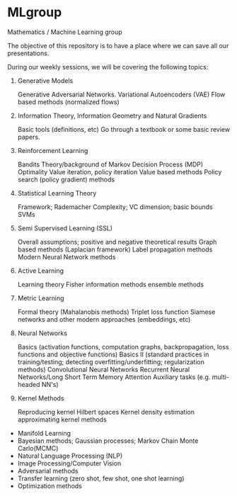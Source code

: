 # MLgroup

Mathematics / Machine Learning group

The objective of this repository is to have a place where we can save all our presentations.

During our weekly sessions, we will be covering the following topics:

1. Generative Models

    Generative Adversarial Networks.
    Variational Autoencoders (VAE)
    Flow based methods (normalized flows)

 
2. Information Theory, Information Geometry and Natural Gradients

    Basic tools (definitions, etc)
    Go through a textbook or some basic review papers.

3. Reinforcement Learning

    Bandits
    Theory/background of Markov Decision Process (MDP)
    Optimality
    Value iteration, policy iteration
    Value based methods
    Policy search (policy gradient) methods

 4. Statistical Learning Theory

    Framework; Rademacher Complexity; VC dimension; basic bounds
    SVMs

 5. Semi Supervised Learning (SSL)

    Overall assumptions; positive and negative theoretical results
    Graph based methods (Laplacian framework)
    Label propagation methods
    Modern Neural Network methods

 6. Active Learning

    Learning theory
    Fisher information methods
    ensemble methods

 7. Metric Learning

    Formal theory (Mahalanobis methods)
    Triplet loss function
    Siamese networks and other modern approaches (embeddings, etc)

 8. Neural Networks

    Basics (activation functions, computation graphs, backpropagation, loss functions and objective functions)
    Basics II (standard practices in training/testing; detecting overfitting/underfitting; regularization methods)
    Convolutional Neural Networks 
    Recurrent Neural Networks/Long Short Term Memory
    Attention
    Auxiliary tasks (e.g. multi-headed NN's)

 9. Kernel Methods

    Reproducing kernel Hilbert spaces
    Kernel density estimation
    approximating kernel methods

- Manifold Learning
- Bayesian methods; Gaussian processes; Markov Chain Monte Carlo(MCMC)
- Natural Language Processing (NLP) 
- Image Processing/Computer Vision
- Adversarial methods
- Transfer learning (zero shot, few shot, one shot learning)
- Optimization methods
